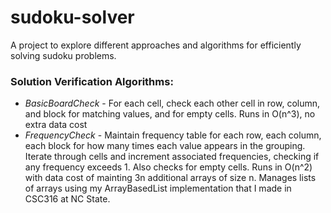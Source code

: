 # sudoku-solver
A project to explore different approaches and algorithms for efficiently solving sudoku problems.

### Solution Verification Algorithms:
* _BasicBoardCheck_ - For each cell, check each other cell in row, column, and block for matching values, and for empty cells. Runs in O(n^3), no extra data cost
* _FrequencyCheck_ - Maintain frequency table for each row, each column, each block for how many times each value appears in the grouping. Iterate through cells and increment associated frequencies, checking if any frequency exceeds 1. Also checks for empty cells. Runs in O(n^2) with data cost of mainting 3n additional arrays of size n. Manages lists of arrays using my ArrayBasedList implementation that I made in CSC316 at NC State.
